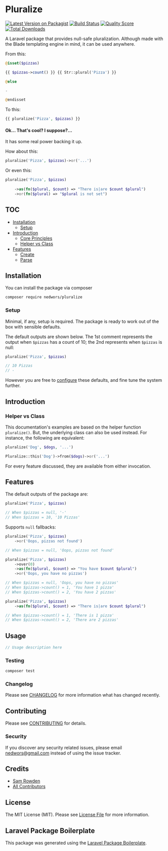 # Pluralize

[![Latest Version on Packagist](https://img.shields.io/packagist/v/nedwors/pluralize.svg?style=flat-square)](https://packagist.org/packages/nedwors/pluralize)
[![Build Status](https://img.shields.io/travis/nedwors/pluralize/master.svg?style=flat-square)](https://travis-ci.org/nedwors/pluralize)
[![Quality Score](https://img.shields.io/scrutinizer/g/nedwors/pluralize.svg?style=flat-square)](https://scrutinizer-ci.com/g/nedwors/pluralize)
[![Total Downloads](https://img.shields.io/packagist/dt/nedwors/pluralize.svg?style=flat-square)](https://packagist.org/packages/nedwors/pluralize)

A Laravel package that provides null-safe pluralization. Although made with the Blade templating engine in mind, it can be used anywhere.

From this:

```php
@isset($pizzas)

{{ $pizzas->count() }} {{ Str::plural('Pizza') }}

@else

-

@endisset
```

To this:

```php
{{ pluralize('Pizza', $pizzas) }}
```

#### Ok... That's cool? I suppose?...
It has some real power backing it up.

How about this:

```php
pluralize('Pizza', $pizzas)->or('...')
```

Or even this:

```php
pluralize('Pizza', $pizzas)
 
    ->as(fn($plural, $count) => "There is|are $count $plural")
    ->or(fn($plural) => "$plural is not set")
```

## TOC

- [Installation](#installation)
    * [Setup](#setup)
- [Introduction](#introduction)
    * [Core Principles](#core-principles)
    * [Helper vs Class](#helper-vs-class)
- [Features](#features)
    * [Create](#create)
    * [Parse](#parse)

## Installation

You can install the package via composer

```bash
composer require nedwors/pluralize
```
### Setup
Minimal, if any, setup is required. The package is ready to work out of the box with sensible defaults. 

The default outputs are shown below. The 1st comment represents the output when `$pizzas` has a count of 10; the 2nd represents when `$pizzas` is null:

```php
pluralize('Pizza', $pizzas)

// 10 Pizzas
// -
```
However you are free to [configure](#configuration) these defaults, and fine tune the system further.

## Introduction

### Helper vs Class
This documentation's examples are based on the helper function `pluralize()`. But, the underlying class can also be used instead. For instance, the following are equivalent:

```php
pluralize('Dog', $dogs, '...')

Pluralize::this('Dog')->from($dogs)->or('...')
```
For every feature discussed, they are available from either invocation.

## Features

The default outputs of the package are:


```php
pluralize('Pizza', $pizzas)

// When $pizzas = null, '-'
// When $pizzas = 10, '10 Pizzas'
```

Supports `null` fallbacks:

```php
pluralize('Pizza', $pizzas)
    ->or('Oops, pizzas not found')

// When $pizzas = null, 'Oops, pizzas not found'
```

```php
pluralize('Pizza', $pizzas)
    ->over(0)
    ->as(fn($plural, $count) => "You have $count $plural")
    ->or('Oops, you have no pizzas')

// When $pizzas = null, 'Oops, you have no pizzas'
// When $pizzas->count() = 1, 'You have 1 pizza'
// When $pizzas->count() = 2, 'You have 2 pizzas'
```

```php
pluralize('Pizza', $pizzas)
    ->as(fn($plural, $count) => "There is|are $count $plural")

// When $pizzas->count() = 1, 'There is 1 pizza'
// When $pizzas->count() = 2, 'There are 2 pizzas'
```

## Usage

``` php
// Usage description here
```

### Testing

``` bash
composer test
```

### Changelog

Please see [CHANGELOG](CHANGELOG.md) for more information what has changed recently.

## Contributing

Please see [CONTRIBUTING](CONTRIBUTING.md) for details.

### Security

If you discover any security related issues, please email nedwors@gmail.com instead of using the issue tracker.

## Credits

- [Sam Rowden](https://github.com/nedwors)
- [All Contributors](../../contributors)

## License

The MIT License (MIT). Please see [License File](LICENSE.md) for more information.

## Laravel Package Boilerplate

This package was generated using the [Laravel Package Boilerplate](https://laravelpackageboilerplate.com).
